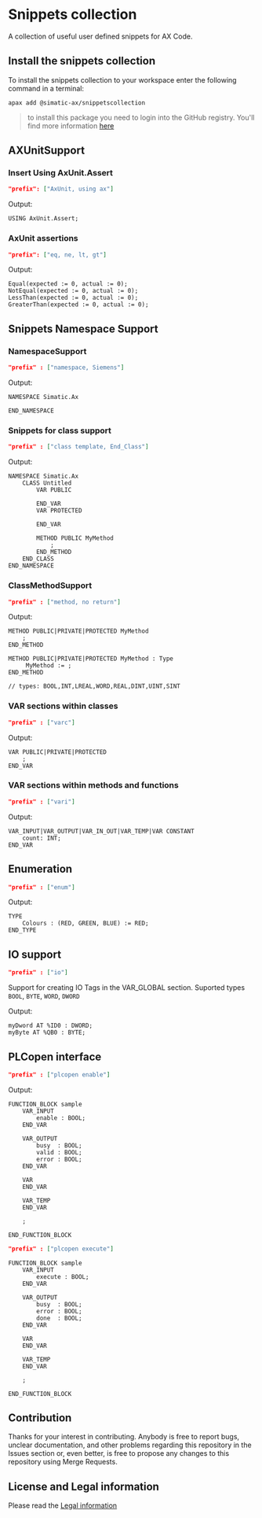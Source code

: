 # Snippets collection

A collection of useful user defined snippets for AX Code. 
## Install the snippets collection

To install the snippets collection to your workspace enter the following command in a terminal:

```
apax add @simatic-ax/snippetscollection
```

> to install this package you need to login into the GitHub registry. You'll find more information [here](https://github.com/simatic-ax/.sharedstuff/blob/main/doc/personalaccesstoken.md) 

## AXUnitSupport

### Insert Using AxUnit.Assert
```json
"prefix": ["AxUnit, using ax"]
```

Output:
```iecst
USING AxUnit.Assert;
```

### AxUnit assertions 
```json
"prefix": ["eq, ne, lt, gt"]
```

Output:
```iecst
Equal(expected := 0, actual := 0);
NotEqual(expected := 0, actual := 0);
LessThan(expected := 0, actual := 0);
GreaterThan(expected := 0, actual := 0);
```



## Snippets Namespace Support

### NamespaceSupport
```json
"prefix" : ["namespace, Siemens"]
```

Output:
```iecst
NAMESPACE Simatic.Ax
    
END_NAMESPACE
```
### Snippets for class support
```json
"prefix" : ["class template, End_Class"]
```

Output:
```iecst
NAMESPACE Simatic.Ax
    CLASS Untitled
        VAR PUBLIC
            
        END_VAR
        VAR PROTECTED
            
        END_VAR
        
        METHOD PUBLIC MyMethod
            ;
        END_METHOD
    END_CLASS
END_NAMESPACE
```

### ClassMethodSupport

```json
"prefix" : ["method, no return"]
```

Output:
```iecst
METHOD PUBLIC|PRIVATE|PROTECTED MyMethod
    ;
END_METHOD

METHOD PUBLIC|PRIVATE|PROTECTED MyMethod : Type
     MyMethod := ;
END_METHOD

// types: BOOL,INT,LREAL,WORD,REAL,DINT,UINT,SINT
```

### VAR sections within classes
```json
"prefix" : ["varc"]
```


Output:
```iecst
VAR PUBLIC|PRIVATE|PROTECTED 
    ;
END_VAR
```


### VAR sections within methods and functions
```json
"prefix" : ["vari"]
```
Output:
```iecst
VAR_INPUT|VAR_OUTPUT|VAR_IN_OUT|VAR_TEMP|VAR CONSTANT
    count: INT;
END_VAR
```

## Enumeration
```json
"prefix" : ["enum"]
```

Output: 
```iec-st
TYPE
    Colours : (RED, GREEN, BLUE) := RED;
END_TYPE
```
## IO support

```json
"prefix" : ["io"]
```

Support for creating IO Tags in the VAR_GLOBAL section. Suported types `BOOL`, `BYTE`, `WORD`, `DWORD`

Output:
```iec-st
myDword AT %ID0 : DWORD;
myByte AT %QB0 : BYTE;
```

## PLCopen interface 

```json
"prefix" : ["plcopen enable"]
```

Output:
```
FUNCTION_BLOCK sample
    VAR_INPUT
        enable : BOOL;
    END_VAR

    VAR_OUTPUT
        busy  : BOOL;
        valid : BOOL;
        error : BOOL;
    END_VAR

    VAR
    END_VAR

    VAR_TEMP
    END_VAR

    ;

END_FUNCTION_BLOCK
```

```json
"prefix" : ["plcopen execute"]
```

```
FUNCTION_BLOCK sample
    VAR_INPUT
        execute : BOOL;
    END_VAR

    VAR_OUTPUT
        busy  : BOOL;
        error : BOOL;
        done  : BOOL;
    END_VAR

    VAR
    END_VAR

    VAR_TEMP
    END_VAR

    ;

END_FUNCTION_BLOCK
```

## Contribution
Thanks for your interest in contributing. Anybody is free to report bugs, unclear documentation, and other problems regarding this repository in the Issues section or, even better, is free to propose any changes to this repository using Merge Requests.

## License and Legal information

Please read the [Legal information](LICENSE.md)

